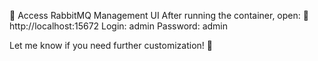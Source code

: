 📌 Access RabbitMQ Management UI
After running the container, open:
🔗 http://localhost:15672
Login: admin
Password: admin

Let me know if you need further customization! 🚀
